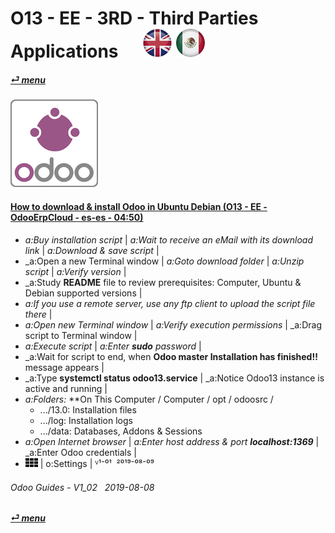 # O13 - EE - 3RD - Third Parties Applications &nbsp;&nbsp;&nbsp;&nbsp; [![en-uk](/doc/img/en-uk_flag_button_small.png)](/en-uk/o13/ee/3rd/en-uk-o13-ee-3rd-third-parties-guides.md) [ ![es-mx](/doc/img/es-mx_flag_button_small.png)](/es-mx/o13/ee/3rd/es-mx-o13-ee-3rd-third-parties-guides.md)
#### [_&#x23CE; menu_](/en-uk/o13/ee/en-uk-o13-ee-guides-menu.md)  
### ![ThirdParties](/doc/img/third_parties.png)
[ⱽ¹²³⁴⁵⁶⁷⁸⁹⁰⁻]: # (ⱽ¹²³⁴⁵⁶⁷⁸⁹⁰⁻)

#### [How to download & install Odoo in Ubuntu Debian (O13 - EE - OdooErpCloud - es-es - 04:50)](https://youtube.com/embed/AHn9LukC2lw?autoplay=1&start=0&end=269&rel=0)  

- _a:Buy installation script_ | _a:Wait to receive an eMail with its download link_ | _a:Download & save script_ |  
- _a:Open a new Terminal window | _a:Goto download folder_ | _a:Unzip script_ |  _a:Verify version_ |  
- _a:Study **README** file to review prerequisites: Computer, Ubuntu & Debian supported versions |  
- _a:If you use a remote server, use any ftp client to upload the script file there_ |  
- _a:Open new Terminal window_ |  _a:Verify execution permissions_ | _a:Drag script to Terminal window |  
- _a:Execute script_ | _a:Enter **sudo** password_ | 
- _a:Wait for script to end, when **Odoo master Installation has finished!!** message appears |  
- _a:Type **systemctl status odoo13.service** | _a:Notice Odoo13 instance is active and running |  
- _a:Folders:_ **On This Computer / Computer / opt / odoosrc /  
   - .../13.0: Installation files  
   - .../log:  Installation logs  
   - .../data: Databases, Addons & Sessions<br>  
- _a:Open Internet browser_  | _a:Enter host address & port **localhost:1369**_ | _a:Enter Odoo credentials |  
- ![apps](/doc/img/apps.png) | o:Settings | 
  ⱽ¹⁻⁰¹ &nbsp;²⁰¹⁹⁻⁰⁸⁻⁰⁹

###### Odoo Guides - V1_02 &nbsp; 2019-08-08  
**[_&#x23CE; menu_](/en-uk/o13/ee/en-uk-o13-ee-guides-menu.md)**  
